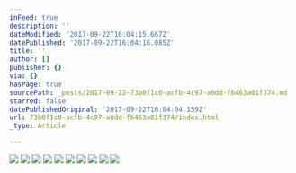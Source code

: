 ```yaml
---
inFeed: true
description: ''
dateModified: '2017-09-22T16:04:15.667Z'
datePublished: '2017-09-22T16:04:16.085Z'
title: ''
author: []
publisher: {}
via: {}
hasPage: true
sourcePath: _posts/2017-09-22-73b0f1c0-acfb-4c97-a0dd-f6463a01f374.md
starred: false
datePublishedOriginal: '2017-09-22T16:04:04.159Z'
url: 73b0f1c0-acfb-4c97-a0dd-f6463a01f374/index.html
_type: Article

---
```

![](https://the-grid-user-content.s3-us-west-2.amazonaws.com/ccf0c0a9-bb75-4cee-bcd6-7e400597122b.jpg)
![](https://the-grid-user-content.s3-us-west-2.amazonaws.com/e7f6638b-b4d1-46b3-869e-f8c9947ac083.jpg)
![](https://the-grid-user-content.s3-us-west-2.amazonaws.com/3e0e08ed-2e17-417f-ba9b-9bf910bfc562.jpg)
![](https://the-grid-user-content.s3-us-west-2.amazonaws.com/e76ecb77-d8e9-4599-8e7b-e378516d12d7.jpg)
![](https://the-grid-user-content.s3-us-west-2.amazonaws.com/6aee7392-c6e4-4aee-b3f7-2d9bfb4f60d0.jpg)
![](https://the-grid-user-content.s3-us-west-2.amazonaws.com/2bb8cc1d-16ee-4e61-971e-748d8d191a56.jpg)
![](https://the-grid-user-content.s3-us-west-2.amazonaws.com/022d9e14-d7a3-46c9-86e2-69fa0e609d23.jpg)
![](https://the-grid-user-content.s3-us-west-2.amazonaws.com/92ebffaa-d50f-4e59-802f-2fd0ea5129f9.jpg)
![](https://the-grid-user-content.s3-us-west-2.amazonaws.com/171ca303-3dec-4d92-a0a8-e2eced5a6208.jpg)
![](https://the-grid-user-content.s3-us-west-2.amazonaws.com/dc37f340-aa75-4cd0-86b8-52d7bfda52ee.jpg)